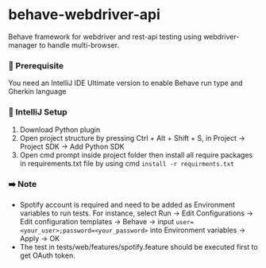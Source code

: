 # behave-webdriver-api
Behave framework for webdriver and rest-api testing using webdriver-manager to handle multi-browser.

### 🐋 Prerequisite 
You need an IntelliJ IDE Ultimate version to enable Behave run type and Gherkin language

### 🍰 IntelliJ Setup
1. Download Python plugin
2. Open project structure by pressing Ctrl + Alt + Shift + S, in Project -> Project SDK -> Add Python SDK
3. Open cmd prompt inside project folder then install all require packages in requirements.txt file by using cmd `install -r requirments.txt`

### ➡️ Note
* Spotify account is required and need to be added as Environment variables to run tests. For instance, select Run -> Edit Configurations 
-> Edit configuration templates -> Behave -> input `user=<your_user>;password=<your_password>` into Environment variables -> Apply -> OK
* The test in tests/web/features/spotify.feature should be executed first to get OAuth token.
